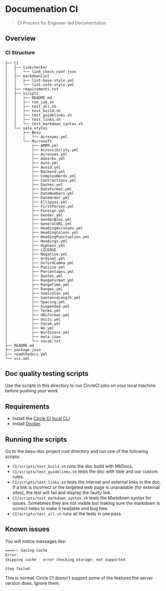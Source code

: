 # Documenation CI

> CI Process for Engineer-led Documentation

## Overview

### CI Structure

```
├── CI
│   ├── linkchecker
│   │   └── link_check_conf.json
│   ├── markdownlint
│   │   ├── lint-base-style.yml
│   │   └── lint-info-style.yml
│   ├── requirements.txt
│   ├── scripts
│   │   ├── README.md
│   │   ├── run_job.sh
│   │   ├── test_all.sh
│   │   ├── test_build.sh
│   │   ├── test_guidelines.sh
│   │   ├── test_links.sh
│   │   └── test_markdown_syntax.sh
│   └── vale_styles
│       ├── Besu
│       │   └── Acronyms.yml
│       └── Microsoft
│           ├── AMPM.yml
│           ├── Accessibility.yml
│           ├── Acronyms.yml
│           ├── Adverbs.yml
│           ├── Auto.yml
│           ├── Avoid.yml
│           ├── Backend.yml
│           ├── ComplexWords.yml
│           ├── Contractions.yml
│           ├── Dashes.yml
│           ├── DateFormat.yml
│           ├── DateNumbers.yml
│           ├── DateOrder.yml
│           ├── Ellipses.yml
│           ├── FirstPerson.yml
│           ├── Foreign.yml
│           ├── Gender.yml
│           ├── GenderBias.yml
│           ├── GeneralURL.yml
│           ├── HeadingAcronyms.yml
│           ├── HeadingColons.yml
│           ├── HeadingPunctuation.yml
│           ├── Headings.yml
│           ├── Hyphens.yml
│           ├── LICENSE
│           ├── Negative.yml
│           ├── Ordinal.yml
│           ├── OxfordComma.yml
│           ├── Passive.yml
│           ├── Percentages.yml
│           ├── Quotes.yml
│           ├── RangeFormat.yml
│           ├── RangeTime.yml
│           ├── Ranges.yml
│           ├── Semicolon.yml
│           ├── SentenceLength.yml
│           ├── Spacing.yml
│           ├── Suspended.yml
│           ├── Terms.yml
│           ├── URLFormat.yml
│           ├── Units.yml
│           ├── Vocab.yml
│           ├── We.yml
│           ├── Wordiness.yml
│           ├── meta.json
│           └── vocab.txt
├── README.md
├── package.json
├── readthedocs.yml
└── vcs.xml
```

## Doc quality testing scripts

Use the scripts in this directory to run CircleCI jobs on your local machine before pushing your work

## Requirements

- Install the [Circle CI local CLI](https://circleci.com/docs/2.0/local-cli/)
- Install [Docker](https://docs.docker.com/install/).

## Running the scripts

Go to the besu-doc project root directory and run one of the following scripts:

- `CI/scripts/test_build.sh` runs the doc build with MkDocs.
- `CI/scripts/test_guidelines.sh` tests the doc with Vale and our custom rules.
- `CI/scripts/test_links.sh` tests the internal and external links in the doc. If a link is
  incorrect or the targeted web page is unavailable (for external sites), the test will fail and
  display the faulty link.
- `CI/scripts/test_markdown_syntax.sh` tests the Markdown syntax for issues. Sometimes they are not visible
  but making sure the markdown is correct helps to make it readable and bug free.
- `CI/scripts/test_all.sh` runs all the tests in one pass.

## Known issues

You will notice messages like:

```bash
====>> Saving Cache
Error:
Skipping cache - error checking storage: not supported

Step failed
```

This is normal. Circle CI doesn't support some of the features the server version does. Ignore them.
